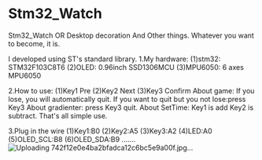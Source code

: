# Stm32_Watch
Stm32_Watch OR Desktop decoration And Other things. Whatever you want to become, it is.

I developed using ST's standard library.
1.My hardware:
(1)stm32: STM32F103C8T6
(2)OLED: 0.96inch SSD1306MCU
(3)MPU6050: 6 axes MPU6050

2.How to use:
(1)Key1 Pre
(2)Key2 Next
(3)Key3 Confirm
About game: If you lose, you will automatically quit. If you want to quit but you not lose:press Key3
About gradienter: press Key3 quit.
About SetTime: Key1 is add Key2 is subtract.
That's all simple use.

3.Plug in the wire
(1)Key1:B0
(2)Key2:A5
(3)Key3:A2
(4)LED:A0
(5)OLED_SCL:B8
(6)OLED_SDA:B9
.......
![Uploading 742f12e0e4ba2bfadca12c6bc5e9a00f.jpg…]()
